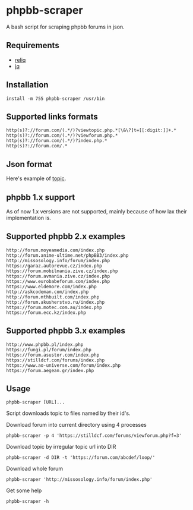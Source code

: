 # phpbb-scraper

A bash script for scraping phpbb forums in json.

## Requirements

 - [reliq](https://github.com/TUVIMEN/reliq)
 - [jq](https://github.com/stedolan/jq)

## Installation
    
    install -m 755 phpbb-scraper /usr/bin

## Supported links formats

    http(s)?://forum.com/(.*/)?viewtopic.php.*[\&\?]t=[[:digit:]]+.*
    http(s)?://forum.com/(.*/)?viewforum.php.*
    http(s)?://forum.com/(.*/)?index.php.*
    http(s)?://forum.com/.*

## Json format

Here's example of [topic](topic-example.json).

## phpbb 1.x support

As of now 1.x versions are not supported, mainly because of how lax their implementation is.

## Supported phpbb 2.x examples

    http://forum.moyeamedia.com/index.php
    http://forum.anime-ultime.net/phpBB3/index.php
    http://missosology.info/forum/index.php
    https://garaz.autorevue.cz/index.php
    https://forum.mobilmania.zive.cz/index.php
    https://forum.avmania.zive.cz/index.php
    https://www.eurobabeforum.com/index.php
    https://www.eldemore.com/index.php
    http://askcodeman.com/index.php
    http://forum.mthbuilt.com/index.php
    http://forum.akusherstvo.ru/index.php
    https://forum.motec.com.au/index.php
    https://forum.ecc.kz/index.php

## Supported phpbb 3.x examples

    http://www.phpbb.pl/index.php
    https://fungi.pl/forum/index.php
    https://forum.asustor.com/index.php
    https://stilldcf.com/forums/index.php
    https://www.ao-universe.com/forum/index.php
    https://forum.aegean.gr/index.php

## Usage

    phpbb-scraper [URL]...

Script downloads topic to files named by their id's.

Download forum into current directory using 4 processes

    phpbb-scraper -p 4 'https://stilldcf.com/forums/viewforum.php?f=3'

Download topic by irregular topic url into DIR 

    phpbb-scraper -d DIR -t 'https://forum.com/abcdef/loop/'

Download whole forum

    phpbb-scraper 'http://missosology.info/forum/index.php'

Get some help

    phpbb-scraper -h
